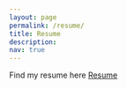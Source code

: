 ```yaml
---
layout: page
permalink: /resume/
title: Resume
description: 
nav: true
---
```


Find my resume here [Resume](../assets/pdf/HaiPhan_Resume.pdf)

<!-- <p>Find my resume here <a target="_blank" href="../assets/pdf/HaiPhan_Resume.pdf">[Resume]</a></p> -->